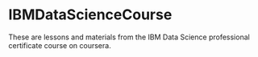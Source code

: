 # IBMDataScienceCourse
These are lessons and materials from the IBM Data Science professional certificate course on coursera.
